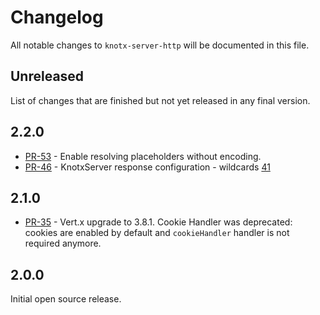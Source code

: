 # Changelog
All notable changes to `knotx-server-http` will be documented in this file.

## Unreleased
List of changes that are finished but not yet released in any final version.
                
## 2.2.0
- [PR-53](https://github.com/Knotx/knotx-server-http/pull/53) - Enable resolving placeholders without encoding.
- [PR-46](https://github.com/Knotx/knotx-server-http/pull/46) - KnotxServer response configuration - wildcards [41](https://github.com/Knotx/knotx-server-http/issues/41)

## 2.1.0
- [PR-35](https://github.com/Knotx/knotx-server-http/pull/35) - Vert.x upgrade to 3.8.1. Cookie Handler was deprecated: cookies are enabled by default and `cookieHandler` handler is not required anymore.

## 2.0.0
Initial open source release.
